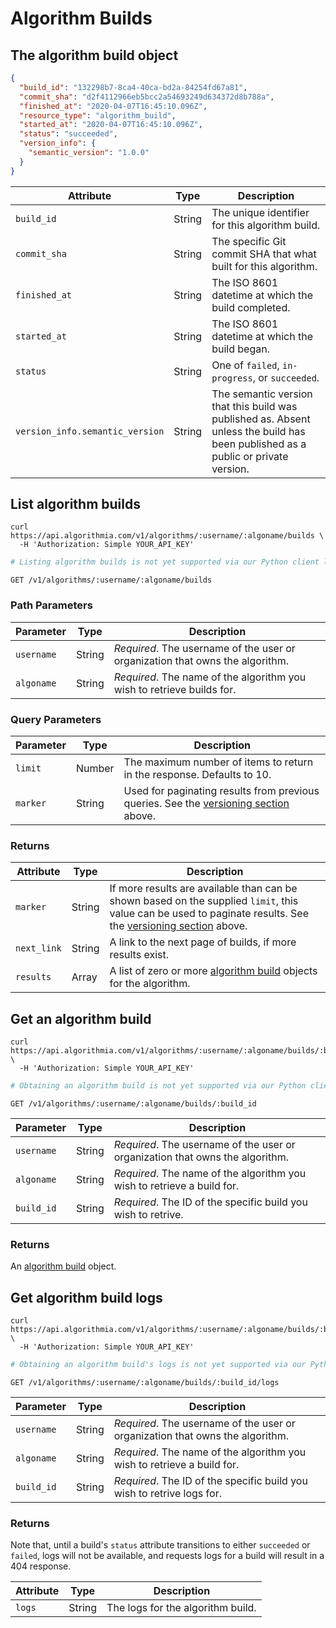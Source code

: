 # Algorithm Builds

## The algorithm build object

```json
{
  "build_id": "132298b7-8ca4-40ca-bd2a-84254fd67a81",
  "commit_sha": "d2f4112966eb5bcc2a54693249d634372d8b788a",
  "finished_at": "2020-04-07T16:45:10.096Z",
  "resource_type": "algorithm_build",
  "started_at": "2020-04-07T16:45:10.096Z",
  "status": "succeeded",
  "version_info": {
    "semantic_version": "1.0.0"
  }
}
```

|Attribute|Type|Description|
|-|-|-|
|`build_id`|String|The unique identifier for this algorithm build.|
|`commit_sha`|String|The specific Git commit SHA that what built for this algorithm.|
|`finished_at`|String|The ISO 8601 datetime at which the build completed.|
|`started_at`|String|The ISO 8601 datetime at which the build began.|
|`status`|String|One of `failed`, `in-progress`, or `succeeded`.|
|`version_info.semantic_version`|String|The semantic version that this build was published as. Absent unless the build has been published as a public or private version.|

## List algorithm builds

```shell
curl https://api.algorithmia.com/v1/algorithms/:username/:algoname/builds \
  -H 'Authorization: Simple YOUR_API_KEY'
```

```python
# Listing algorithm builds is not yet supported via our Python client library.
```

`GET /v1/algorithms/:username/:algoname/builds`

### Path Parameters

|Parameter|Type|Description|
|-|-|-|
|`username`|String|*Required*. The username of the user or organization that owns the algorithm.|
|`algoname`|String|*Required*. The name of the algorithm you wish to retrieve builds for.|

### Query Parameters

|Parameter|Type|Description|
|-|-|-|
|`limit`|Number|The maximum number of items to return in the response. Defaults to 10.|
|`marker`|String|Used for paginating results from previous queries. See the [versioning section](#versioning) above.|

### Returns

|Attribute|Type|Description|
|-|-|-|
|`marker`|String|If more results are available than can be shown based on the supplied `limit`, this value can be used to paginate results. See the [versioning section](#versioning) above.|
|`next_link`|String|A link to the next page of builds, if more results exist.|
|`results`|Array|A list of zero or more [algorithm build](#the-algorithm-build-object) objects for the algorithm.|


## Get an algorithm build

```shell
curl https://api.algorithmia.com/v1/algorithms/:username/:algoname/builds/:build_id \
  -H 'Authorization: Simple YOUR_API_KEY'
```

```python
# Obtaining an algorithm build is not yet supported via our Python client library.
```

`GET /v1/algorithms/:username/:algoname/builds/:build_id`

|Parameter|Type|Description|
|-|-|-|
|`username`|String|*Required*. The username of the user or organization that owns the algorithm.|
|`algoname`|String|*Required*. The name of the algorithm you wish to retrieve a build for.|
|`build_id`|String|*Required*. The ID of the specific build you wish to retrive.|

### Returns

An [algorithm build](#the-algorithm-build-object) object.

## Get algorithm build logs

```shell
curl https://api.algorithmia.com/v1/algorithms/:username/:algoname/builds/:build_id/logs \
  -H 'Authorization: Simple YOUR_API_KEY'
```

```python
# Obtaining an algorithm build's logs is not yet supported via our Python client library.
```

`GET /v1/algorithms/:username/:algoname/builds/:build_id/logs`

|Parameter|Type|Description|
|-|-|-|
|`username`|String|*Required*. The username of the user or organization that owns the algorithm.|
|`algoname`|String|*Required*. The name of the algorithm you wish to retrieve a build for.|
|`build_id`|String|*Required*. The ID of the specific build you wish to retrive logs for.|

### Returns

Note that, until a build's `status` attribute transitions to either `succeeded` or `failed`, logs will not be available, and requests logs for a build will result in a 404 response.

|Attribute|Type|Description|
|-|-|-|
|`logs`|String|The logs for the algorithm build.|
